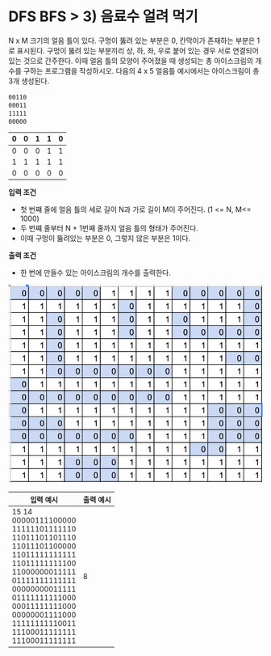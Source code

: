 # DFS BFS > 3) 음료수 얼려 먹기 

N x M 크기의 얼음 틀이 있다. 구멍이 뚫려 있는 부분은 0, 칸막이가 존재하는 부분은 1로 표시된다. 구멍이 뚫려 있는 부분끼리 상, 하, 좌, 우로 붙어 있는 경우 서로 연결되어 있는 것으로 간주한다. 이때 얼음 틀의 모양이 주어졌을 때 생성되는 총 아이스크림의 개수를 구하는 프로그램을 작성하시오. 다음의 4 x 5 얼음틀 예시에서는 아이스크림이 총 3개 생성된다. 

```
00110
00011
11111
00000
```

|0|0|1|1|0|
|---|---|---|---|---|
|0|0|0|1|1|
|1|1|1|1|1|
|0|0|0|0|0|

**입력 조건**
- 첫 번쨰 줄에 얼음 틀의 세로 길이 N과 가로 길이 M이 주어진다. (1 <= N, M<= 1000)
- 두 번쨰 줄부터 N + 1번째 줄까지 얼음 틀의 형태가 주어진다. 
- 이때 구멍이 뚫려있는 부분은 0, 그렇지 않은 부분은 1이다. 

**출력 조건**
- 한 번에 만들수 있는 아이스크림의 개수를 출력한다. 

![/이것이_취업을_위한_코딩_테스트다_with_파이썬/img/03_음료수_얼려_먹기_예시.png](/이것이_취업을_위한_코딩_테스트다_with_파이썬/img/03_음료수_얼려_먹기_예시.png)

|입력 예시|출력 예시|
|---|---|
|15 14 <br> 00000111100000<br>11111101111110<br>11011101101110<br>11011101100000<br>11011111111111<br>11011111111100<br>11000000011111<br>01111111111111<br>00000000011111<br>01111111111000<br>00011111111000<br>00000001111000<br>11111111110011<br>11100011111111<br>11100011111111|8|


    